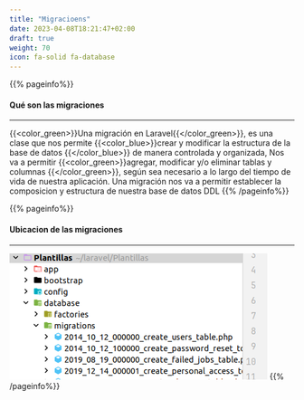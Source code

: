 ```yaml
---
title: "Migracioens"
date: 2023-04-08T18:21:47+02:00
draft: true
weight: 70
icon: fa-solid fa-database
---
```

{{% pageinfo%}}
#### Qué son las migraciones 
****
{{<color_green>}}Una migración en Laravel{{</color_green>}}, es una clase que nos permite {{<color_blue>}}crear y modificar la estructura de la base de datos {{</color_blue>}} de manera controlada y organizada,
Nos va a permitir {{<color_green>}}agregar, modificar y/o eliminar tablas y columnas {{</color_green>}}, según sea necesario a lo largo del tiempo de vida de nuestra aplicación.
Una migración nos va a permitir establecer la composicion y estructura de nuestra base de datos DDL
{{% /pageinfo%}}

{{% pageinfo%}}
#### Ubicacion de las migraciones 
****
![img.png](img.png)
{{% /pageinfo%}}
